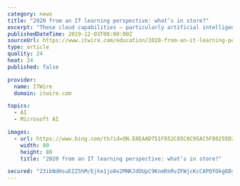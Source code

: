 ```yaml
---
category: news
title: "2020 from an IT learning perspective: what’s in store?"
excerpt: "These cloud capabilities — particularly artificial intelligence (AI) and machine learning — will increase demand for ... can more easily monitor their cloud infrastructure, including Azure and AWS through a single pane of glass. Also Microsoft has ..."
publishedDateTime: 2019-12-03T08:00:00Z
sourceUrl: https://www.itwire.com/education/2020-from-an-it-learning-perspective-what’s-in-store.html
type: article
quality: 24
heat: 24
published: false

provider:
  name: ITWire
  domain: itwire.com

topics:
  - AI
  - Microsoft AI

images:
  - url: https://www.bing.com/th?id=ON.E8EAAD751F852C85C0C95AC5F08255D2
    width: 80
    height: 80
    title: "2020 from an IT learning perspective: what’s in store?"

secured: "23ibNdHsuEIZ5hM/Ejhe1jo8e2MNKJdOUpC9KnmRnRvZFWjcKcCAPQfOkg6ByXVNMna3UGhSo8ZV41lrQmSEQWw8TsB7RR7th3R7eTavXOalq4+XURqLVkRWz+e+oPAnNKaP9Ha2TCmTbkCzmvLTPrhUgeBye2cOpnqlUXsV4vtaR1Hxt4sTZLtOg93pPjKqS6w+QOzYWY18YVHk8lmJ6e/wJSNJ/KLzX6bwcg4nV+c5iHDaOYO3lfvvkP5No39kTFug+sKESPeH6TmdNecHtw==;2HhqWziJrxXQjSg5o0sVUA=="
---
```


